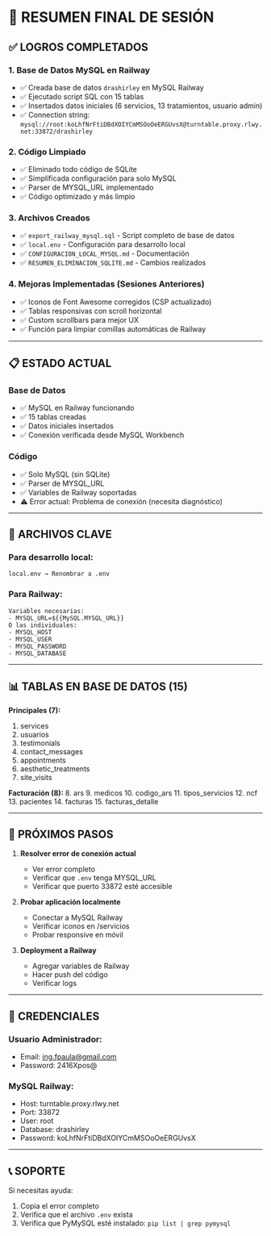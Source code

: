 # 🎯 RESUMEN FINAL DE SESIÓN

## ✅ LOGROS COMPLETADOS

### 1. **Base de Datos MySQL en Railway**
- ✅ Creada base de datos `drashirley` en MySQL Railway
- ✅ Ejecutado script SQL con 15 tablas
- ✅ Insertados datos iniciales (6 servicios, 13 tratamientos, usuario admin)
- ✅ Connection string: `mysql://root:koLhfNrFtiDBdXOIYCmMSOoOeERGUvsX@turntable.proxy.rlwy.net:33872/drashirley`

### 2. **Código Limpiado**
- ✅ Eliminado todo código de SQLite
- ✅ Simplificada configuración para solo MySQL
- ✅ Parser de MYSQL_URL implementado
- ✅ Código optimizado y más limpio

### 3. **Archivos Creados**
- ✅ `export_railway_mysql.sql` - Script completo de base de datos
- ✅ `local.env` - Configuración para desarrollo local
- ✅ `CONFIGURACION_LOCAL_MYSQL.md` - Documentación
- ✅ `RESUMEN_ELIMINACION_SQLITE.md` - Cambios realizados

### 4. **Mejoras Implementadas (Sesiones Anteriores)**
- ✅ Iconos de Font Awesome corregidos (CSP actualizado)
- ✅ Tablas responsivas con scroll horizontal
- ✅ Custom scrollbars para mejor UX
- ✅ Función para limpiar comillas automáticas de Railway

---

## 📋 ESTADO ACTUAL

### **Base de Datos**
- ✅ MySQL en Railway funcionando
- ✅ 15 tablas creadas
- ✅ Datos iniciales insertados
- ✅ Conexión verificada desde MySQL Workbench

### **Código**
- ✅ Solo MySQL (sin SQLite)
- ✅ Parser de MYSQL_URL
- ✅ Variables de Railway soportadas
- ⚠️ Error actual: Problema de conexión (necesita diagnóstico)

---

## 🔧 ARCHIVOS CLAVE

### **Para desarrollo local:**
```
local.env → Renombrar a .env
```

### **Para Railway:**
```
Variables necesarias:
- MYSQL_URL=${{MySQL.MYSQL_URL}}
O las individuales:
- MYSQL_HOST
- MYSQL_USER  
- MYSQL_PASSWORD
- MYSQL_DATABASE
```

---

## 📊 TABLAS EN BASE DE DATOS (15)

**Principales (7):**
1. services
2. usuarios
3. testimonials
4. contact_messages
5. appointments
6. aesthetic_treatments
7. site_visits

**Facturación (8):**
8. ars
9. medicos
10. codigo_ars
11. tipos_servicios
12. ncf
13. pacientes
14. facturas
15. facturas_detalle

---

## 🎯 PRÓXIMOS PASOS

1. **Resolver error de conexión actual**
   - Ver error completo
   - Verificar que `.env` tenga MYSQL_URL
   - Verificar que puerto 33872 esté accesible

2. **Probar aplicación localmente**
   - Conectar a MySQL Railway
   - Verificar iconos en /servicios
   - Probar responsive en móvil

3. **Deployment a Railway**
   - Agregar variables de Railway
   - Hacer push del código
   - Verificar logs

---

## 👤 CREDENCIALES

### **Usuario Administrador:**
- Email: ing.fpaula@gmail.com
- Password: 2416Xpos@

### **MySQL Railway:**
- Host: turntable.proxy.rlwy.net
- Port: 33872
- User: root
- Database: drashirley
- Password: koLhfNrFtiDBdXOIYCmMSOoOeERGUvsX

---

## 📞 SOPORTE

Si necesitas ayuda:
1. Copia el error completo
2. Verifica que el archivo `.env` exista
3. Verifica que PyMySQL esté instalado: `pip list | grep pymysql`







